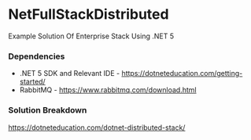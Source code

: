 # NetFullStackDistributed
Example Solution Of Enterprise Stack Using .NET 5

### Dependencies

 * .NET 5 SDK and Relevant IDE - https://dotneteducation.com/getting-started/
 * RabbitMQ - https://www.rabbitmq.com/download.html
 
### Solution Breakdown

https://dotneteducation.com/dotnet-distributed-stack/
